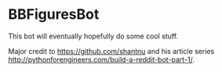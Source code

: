 # BBFiguresBot
This bot will eventually hopefully do some cool stuff.

Major credit to https://github.com/shantnu and his article series http://pythonforengineers.com/build-a-reddit-bot-part-1/.
